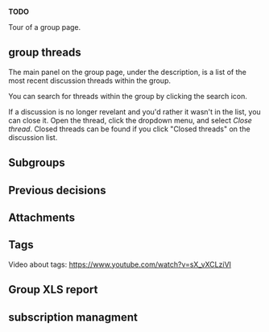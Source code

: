 **TODO**

Tour of a group page.

## group threads
The main panel on the group page, under the description, is a list of the most recent discussion threads within the group.

You can search for threads within the group by clicking the search icon.

If a discussion is no longer revelant and you'd rather it wasn't in the list, you can close it. Open the thread, click the dropdown menu, and select _Close thread_. Closed threads can be found if you click "Closed threads" on the discussion list.

## Subgroups

## Previous decisions

## Attachments

## Tags
Video about tags: https://www.youtube.com/watch?v=sX_vXCLziVI

## Group XLS report

## subscription managment
